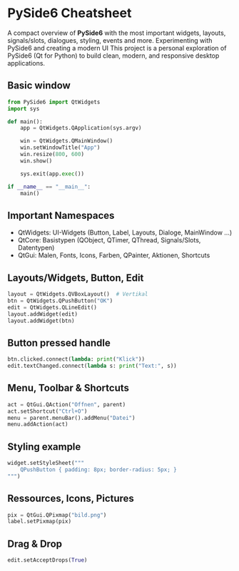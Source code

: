 # PySide6 Cheatsheet

A compact overview of **PySide6** with the most important widgets, layouts, signals/slots, dialogues, styling, events and more. Experimenting with PySide6 and creating a modern UI This project is a personal exploration of PySide6 (Qt for Python) to build clean, modern, and responsive desktop applications.

## Basic window
```python
from PySide6 import QtWidgets
import sys

def main():
    app = QtWidgets.QApplication(sys.argv)

    win = QtWidgets.QMainWindow()
    win.setWindowTitle("App")
    win.resize(800, 600)
    win.show()

    sys.exit(app.exec())

if __name__ == "__main__":
    main()
```

## Important Namespaces
* QtWidgets: UI-Widgets (Button, Label, Layouts, Dialoge, MainWindow …)
* QtCore: Basistypen (QObject, QTimer, QThread, Signals/Slots, Datentypen)
* QtGui: Malen, Fonts, Icons, Farben, QPainter, Aktionen, Shortcuts

## Layouts/Widgets, Button, Edit
```python
layout = QtWidgets.QVBoxLayout()  # Vertikal
btn = QtWidgets.QPushButton("OK")
edit = QtWidgets.QLineEdit()
layout.addWidget(edit)
layout.addWidget(btn)
```

## Button pressed handle
```python
btn.clicked.connect(lambda: print("Klick"))
edit.textChanged.connect(lambda s: print("Text:", s))
```

## Menu, Toolbar & Shortcuts
```python
act = QtGui.QAction("Öffnen", parent)
act.setShortcut("Ctrl+O")
menu = parent.menuBar().addMenu("Datei")
menu.addAction(act)
```

## Styling example
```python
widget.setStyleSheet("""
    QPushButton { padding: 8px; border-radius: 5px; }
""")
```

## Ressources, Icons, Pictures
```python
pix = QtGui.QPixmap("bild.png")
label.setPixmap(pix)
```

## Drag & Drop
```python
edit.setAcceptDrops(True)
```